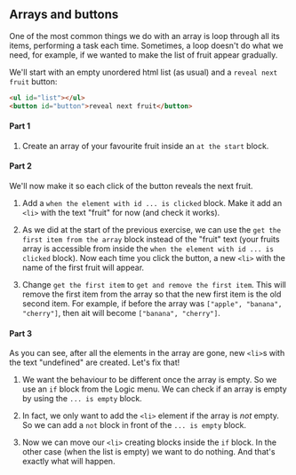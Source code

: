 ## Arrays and buttons


One of the most common things we do with an array is loop through all its items, performing a task each time. Sometimes, a loop doesn't do what we need, for example, if we wanted to make the list of fruit appear gradually.

We'll start with an empty unordered html list (as usual) and a `reveal next fruit` button:

```html
<ul id="list"></ul>
<button id="button">reveal next fruit</button>
```
#### Part 1

1. Create an array of your favourite fruit inside an `at the start` block.

#### Part 2

We'll now make it so each click of the button reveals the next fruit.

1. <span class="test-checkbox"></span> Add a `when the element with id ... is clicked` block. Make it add an `<li>` with the text "fruit" for now (and check it works).

2. As we did at the start of the previous exercise, we can use the `get the first item from the array` block instead of the "fruit" text (your fruits array is accessible from inside the `when the element with id ... is clicked` block). Now each time you click the button, a new `<li>` with the name of the first fruit will appear.

3. <span class="test-checkbox"></span> Change `get the first item` to `get and remove the first item`. This will remove the first item from the array so that the new first item is the old second item. For example, if before the array was `["apple", "banana", "cherry"]`, then ait will become `["banana", "cherry"]`.

#### Part 3

As you can see, after all the elements in the array are gone, new `<li>`s with the text "undefined" are created. Let's fix that!

1. We want the behaviour to be different once the array is empty. So we use an `if` block from the Logic menu.
We can check if an array is empty by using the `... is empty` block.

2. In fact, we only want to add the `<li>` element if the array is _not_ empty. So we can add a `not` block in front of the `... is empty` block.

3. <span class="test-checkbox"></span> Now we can move our `<li>` creating blocks inside the `if` block. In the other case (when the list is empty) we want to do nothing. And that's exactly what will happen.